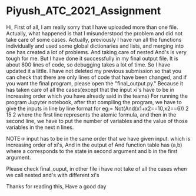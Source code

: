 # Piyush_ATC_2021_Assignment

Hi, First of all, I am really sorry that I have uploaded more than one file. Actually, what happened is that I misunderstood the problem and did not take care of some cases. Actually, previously I have run all the functions individually and used some global dictionaries and lists, and merging into one has created a lot of problems. And taking care of nested And's is very tough for me. But I have done it successfully in my final output file. It is about 600 lines of code, so debugging takes a lot of time. So I have updated it a little. I have not deleted my previous submission so that you can check that there are only lines of code that have been changed, and if you want the final program, please open the "final_output.py." Because it has taken care of all the cases(except that the input xi's have to be in increasing order which you have already said in the teams)  For running the program Jupyter notebook, after that compiling the program, we have to give the inputs in line by line format
for eg:=
Not(And(x1+x2==10,x2==6))
2
15
2
where the first line represents the atomic formula, and then in the second line, we have to put the number of variables and the value of those variables in the next n lines.

NOTE-> input has to be in the same order that we have given input. which is increasing order of xi's, And in the output of And  function table has
(a,b) where a corresponds to the state in  second argument and b in the first argument.

Please check final_ouput, in other file i have not take of all the cases when we call nested and's with different xi's

Thanks for reading this, Have a good day
